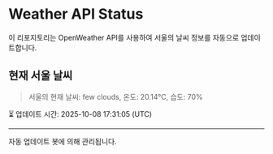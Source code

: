 
# Weather API Status

이 리포지토리는 OpenWeather API를 사용하여 서울의 날씨 정보를 자동으로 업데이트합니다.

## 현재 서울 날씨
> 서울의 현재 날씨: few clouds, 온도: 20.14°C, 습도: 70%

⏳ 업데이트 시간: 2025-10-08 17:31:05 (UTC)

---
자동 업데이트 봇에 의해 관리됩니다.
